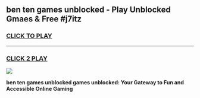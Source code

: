 
## ben ten games unblocked - Play Unblocked Gmaes & Free #j7itz
<h3>
<a href="https://news.freeplayer.one?title=ben_ten_games_unblocked&ref=03M">CLICK TO PLAY</a></h3>
<hr>

<h3>
<a href="https://news.freeplayer.one?title=ben_ten_games_unblocked&ref=03M">CLICK 2 PLAY</a>
  
</h3>

<a href="https://news.freeplayer.one?title=ben_ten_games_unblocked&ref=03M"><img src="https://clearcache.store/games.png"></a>


**ben ten games unblocked games unblocked: Your Gateway to Fun and Accessible Online Gaming**
